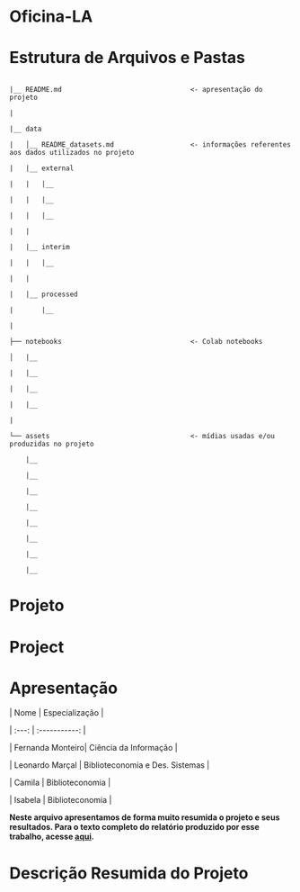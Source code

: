 # Oficina-LA
# Estrutura de Arquivos e Pastas 

  

``` 

|__ README.md                                <- apresentação do projeto 

| 

|__ data 

|   │__ README_datasets.md                   <- informações referentes aos dados utilizados no projeto 

|   |__ external 

|   |   |__  

|   |   |__  

|   |   |__  

|   | 

|   |__ interim 

|   |   |__  

|   | 

|   |__ processed 

|       |__  

| 

├── notebooks                                <- Colab notebooks 

│   |__  

|   |__  

|   |__  

|   |__  

| 

└── assets                                   <- mídias usadas e/ou produzidas no projeto 

    |__                           

    |__                     

    |__       

    |__  

    |__  

    |__  

    |__  

    |__  

``` 

# Projeto 

  

# Project 

  

# Apresentação 

  


  

| Nome  | Especialização | 

| :---: | :-----------: | 

| Fernanda Monteiro| Ciência da Informação | 

| Leonardo Marçal  | Biblioteconomia e Des. Sistemas | 

| Camila   | Biblioteconomia | 

| Isabela  | Biblioteconomia | 

  

**Neste arquivo apresentamos de forma muito resumida o projeto e seus resultados. Para o texto completo do relatório produzido por esse trabalho, acesse [aqui](./assets/relatorio_final.pdf).** 

  

# Descrição Resumida do Projeto 

 
